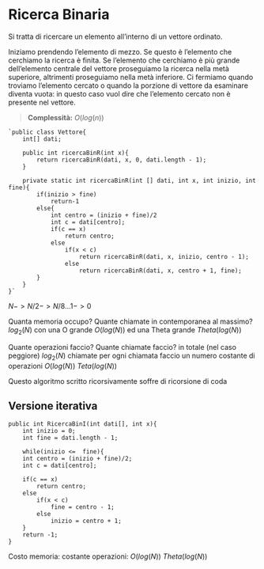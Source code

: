 # Ricerca Binaria
Si tratta di ricercare un elemento all’interno di un vettore ordinato.

Iniziamo prendendo l’elemento di mezzo. 
Se questo è l’elemento che cerchiamo la ricerca è finita. 
Se l’elemento che cerchiamo è più grande dell’elemento centrale del vettore proseguiamo la ricerca nella metà superiore, altrimenti proseguiamo nella metà inferiore. 
Ci fermiamo quando troviamo l’elemento cercato o quando la porzione di vettore da esaminare diventa vuota: in questo caso vuol dire che l’elemento cercato non è presente nel vettore.

>**Complessità:** $O(log(n))$ 

	`public class Vettore{
		int[] dati;
		
		public int ricercaBinR(int x){
			return ricercaBinR(dati, x, 0, dati.length - 1);
		}
		
		private static int ricercaBinR(int [] dati, int x, int inizio, int fine){
			if(inizio > fine)
				return-1
			else{
				int centro = (inizio + fine)/2
				int c = dati[centro];
				if(c == x)
					return centro;
				else
					if(x < c)
						return ricercaBinR(dati, x, inizio, centro - 1);
					else
						return ricercaBinR(dati, x, centro + 1, fine);
			}
		}
	}`

$N -> N/2 -> N/8 ... 1 -> 0$

Quanta memoria occupo?
Quante chiamate in contemporanea al massimo? 
$log_{2}(N)$ 
con una O grande $O(log (N))$  ed una Theta grande $Theta(log (N))$

Quante operazioni faccio? 
Quante chiamate faccio? 
in totale (nel caso peggiore) $log_2 (N)$ chiamate per ogni chiamata 
faccio un numero costante di operazioni $O(log (N))$ $Teta(log (N))$

Questo algoritmo scritto ricorsivamente soffre di ricorsione di coda

## Versione iterativa
	public int RicercaBinI(int dati[], int x){
		int inizio = 0;
		int fine = dati.length - 1;
		
		while(inizio <=  fine){
		int centro = (inizio + fine)/2;
		int c = dati[centro];
		
		if(c == x)
			return centro;
		else
			if(x < c)
				fine = centro - 1;
			else
				inizio = centro + 1;
		}
		return -1;
	}

Costo memoria: costante
operazioni: $O(log (N))$ $Theta(log (N))$

